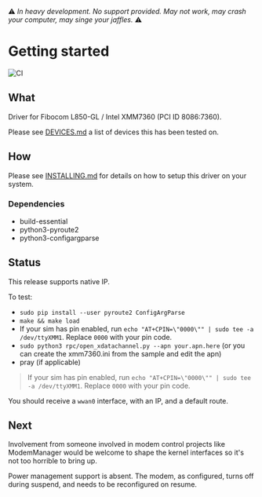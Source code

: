 ⚠️ _*In heavy development. No support provided. May not work, may crash your computer, may singe your jaffles.*_ ⚠️

# Getting started

![CI](https://github.com/xmm7360/xmm7360-pci/workflows/CI/badge.svg)

## What

Driver for Fibocom L850-GL / Intel XMM7360 (PCI ID 8086:7360).

Please see [DEVICES.md](DEVICES.md) a list of devices this has been tested on.

## How

Please see [INSTALLING.md](INSTALLING.md) for details on how to setup this driver on your system.

### Dependencies

- build-essential
- python3-pyroute2
- python3-configargparse

## Status

This release supports native IP.

To test:

- `sudo pip install --user pyroute2 ConfigArgParse`
- `make && make load`
- If your sim has pin enabled, run `echo "AT+CPIN=\"0000\"" | sudo tee -a /dev/ttyXMM1`. Replace `0000` with your pin code.
- `sudo python3 rpc/open_xdatachannel.py --apn your.apn.here` (or you can create the xmm7360.ini from the sample and edit the apn)
- pray (if applicable)

> If your sim has pin enabled, run `echo "AT+CPIN=\"0000\"" | sudo tee -a /dev/ttyXMM1`. Replace `0000` with your pin code.

You should receive a `wwan0` interface, with an IP, and a default route.

## Next

Involvement from someone involved in modem control projects like ModemManager
would be welcome to shape the kernel interfaces so it's not too horrible to
bring up.

Power management support is absent. The modem, as configured, turns off during
suspend, and needs to be reconfigured on resume.
